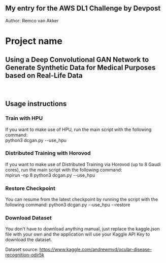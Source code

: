 ## My entry for the AWS DL1 Challenge by Devpost
Author: Remco van Akker
<br />

# Project name
## Using a Deep Convolutional GAN Network to Generate Synthetic Data for Medical Purposes based on Real-Life Data
<br />

## Usage instructions
### Train with HPU
If you want to make use of HPU, run the main script with the following command: \
python3 dcgan.py --use_hpu

### Distributed Training with Horovod
If you want to make use of Distributed Training via Horovod (up to 8 Gaudi cores), run the main script with the following command: \
mpirun -np 8 python3 dcgan.py --use_hpu

### Restore Checkpoint
You can resume from the latest checkpoint by running the script with the following command:
python3 dcgan.py --use_hpu --restore

### Download Dataset
You don't have to download anything manual, just replace the kaggle.json file with your own and the application will use your Kaggle API Key to download the dataset.

Dataset source: https://www.kaggle.com/andrewmvd/ocular-disease-recognition-odir5k
